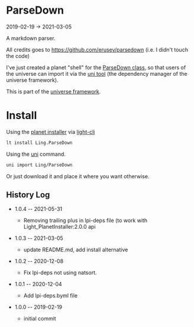 ParseDown
===========
2019-02-19 -> 2021-03-05


A markdown parser.


All credits goes to https://github.com/erusev/parsedown (i.e. I didn't touch the code)


I've just created a planet "shell" for the [ParseDown class](https://github.com/erusev/parsedown/blob/master/Parsedown.php), 
so that users of the universe can import it via the [uni tool](https://github.com/lingtalfi/universe-naive-importer) (the dependency manager of
the universe framework).  

 
 

  

This is part of the [universe framework](https://github.com/karayabin/universe-snapshot).


Install
==========
Using the [planet installer](https://github.com/lingtalfi/Light_PlanetInstaller) via [light-cli](https://github.com/lingtalfi/Light_Cli)
```bash
lt install Ling.ParseDown
```

Using the [uni](https://github.com/lingtalfi/universe-naive-importer) command.
```bash
uni import Ling/ParseDown
```

Or just download it and place it where you want otherwise.




History Log
------------------

- 1.0.4 -- 2021-05-31

    - Removing trailing plus in lpi-deps file (to work with Light_PlanetInstaller:2.0.0 api

- 1.0.3 -- 2021-03-05

    - update README.md, add install alternative

- 1.0.2 -- 2020-12-08

    - Fix lpi-deps not using natsort.

- 1.0.1 -- 2020-12-04

    - Add lpi-deps.byml file

- 1.0.0 -- 2019-02-19

    - initial commit